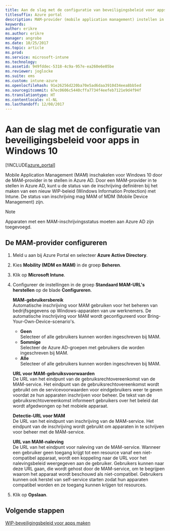 ```yaml
---
title: Aan de slag met de configuratie van beveiligingsbeleid voor apps in Windows 10
titlesuffix: Azure portal
description: MAM-provider (mobile application management) instellen in Azure AD
keywords: 
author: erikre
ms.author: erikre
manager: angrobe
ms.date: 10/25/2017
ms.topic: article
ms.prod: 
ms.service: microsoft-intune
ms.technology: 
ms.assetid: 949fddec-5318-4c9a-957e-ea260e6e05be
ms.reviewer: joglocke
ms.suite: ems
ms.custom: intune-azure
ms.openlocfilehash: 91e26256d220ba70e5ad6daa3910d34eea8bb5ed
ms.sourcegitcommit: 67ec0606c5440cffa7734f4eefeb7121e9d4f94f
ms.translationtype: HT
ms.contentlocale: nl-NL
ms.lasthandoff: 12/08/2017
---
```

# <a name="get-ready-to-configure-app-protection-policies-for-windows-10"></a>Aan de slag met de configuratie van beveiligingsbeleid voor apps in Windows 10

[!INCLUDE[azure_portal](./includes/azure_portal.md)]

Mobile Application Management (MAM) inschakelen voor Windows 10 door de MAM-provider in te stellen in Azure AD. Door een MAM-provider in te stellen in Azure AD, kunt u de status van de inschrijving definiëren bij het maken van een nieuw WIP-beleid (Windows Information Protection) met Intune. De status van inschrijving mag MAM of MDM (Mobile Device Management) zijn.

> [!NOTE]
> Apparaten met een MAM-inschrijvingsstatus moeten aan Azure AD zijn toegevoegd.

## <a name="to-configure-the-mam-provider"></a>De MAM-provider configureren

1. Meld u aan bij Azure Portal en selecteer **Azure Active Directory**.

2. Kies **Mobility (MDM en MAM)** in de groep **Beheren**.

3. Klik op **Microsoft Intune**.

4. Configureer de instellingen in de groep **Standaard MAM-URL's herstellen** op de blade **Configureren**.

    **MAM-gebruikersbereik**  
      Automatische inschrijving voor MAM gebruiken voor het beheren van bedrijfsgegevens op Windows-apparaten van uw werknemers. De automatische inschrijving voor MAM wordt geconfigureerd voor Bring-Your-Own-Device-scenario's.<ul><li>**Geen**<br>Selecteer of alle gebruikers kunnen worden ingeschreven bij MAM.</li><li>**Sommige**<br>Selecteer de Azure AD-groepen met gebruikers die worden ingeschreven bij MAM.</li><li>**Alle**<br>Selecteer of alle gebruikers kunnen worden ingeschreven bij MAM.</li></ul>

    **URL voor MAM-gebruiksvoorwaarden**  
     De URL van het eindpunt van de gebruiksrechtovereenkomst van de MAM-service. Het eindpunt van de gebruiksrechtovereenkomst wordt gebruikt om de servicevoorwaarden voor eindgebruikers weer te geven voordat ze hun apparaten inschrijven voor beheer. De tekst van de gebruiksrechtovereenkomst informeert gebruikers over het beleid dat wordt afgedwongen op het mobiele apparaat.

    **Detectie-URL voor MAM**  
    De URL van het eindpunt van inschrijving van de MAM-service. Het eindpunt van de inschrijving wordt gebruikt om apparaten in te schrijven voor beheer met de MAM-service.

    **URL van MAM-naleving**  
      De URL van het eindpunt voor naleving van de MAM-service. Wanneer een gebruiker geen toegang krijgt tot een resource vanaf een niet-compatibel apparaat, wordt een koppeling naar de URL voor het nalevingsbeleid weergegeven aan de gebruiker. Gebruikers kunnen naar deze URL gaan, die wordt gehost door de MAM-service, om te begrijpen waarom het apparaat wordt beschouwd als niet-compatibel. Gebruikers kunnen ook herstel van self-service starten zodat hun apparaten compatibel worden en ze toegang kunnen krijgen tot resources.

5.  Klik op **Opslaan**.

## <a name="next-steps"></a>Volgende stappen

[WIP-beveiligingsbeleid voor apps maken](windows-information-protection-policy-create.md)
